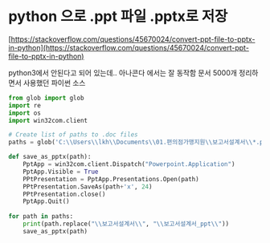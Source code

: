 # python 으로 .ppt 파일 .pptx로 저장

[https://stackoverflow.com/questions/45670024/convert-ppt-file-to-pptx-in-python](https://stackoverflow.com/questions/45670024/convert-ppt-file-to-pptx-in-python)

python3에서 안된다고 되어 있는데.. 아나콘다 에서는 잘 동작함 
문서 5000개 정리하면서 사용했던 파이썬 소스
```python
from glob import glob
import re
import os
import win32com.client

# Create list of paths to .doc files
paths = glob('C:\\Users\\lkh\\Documents\\01.편의점가맹지원\\보고서설계서\\*.ppt', recursive=True)

def save_as_pptx(path):
    PptApp = win32com.client.Dispatch("Powerpoint.Application")
    PptApp.Visible = True
    PPtPresentation = PptApp.Presentations.Open(path)
    PPtPresentation.SaveAs(path+'x', 24)
    PPtPresentation.close()
    PptApp.Quit()
    
for path in paths:
    print(path.replace("\\보고서설계서\\", "\\보고서설계서_ppt\\"))
    save_as_pptx(path)
```
    



<!--stackedit_data:
eyJoaXN0b3J5IjpbMTU5Mzg2MjEwMywtMTI2NTA4MjU4MF19
-->